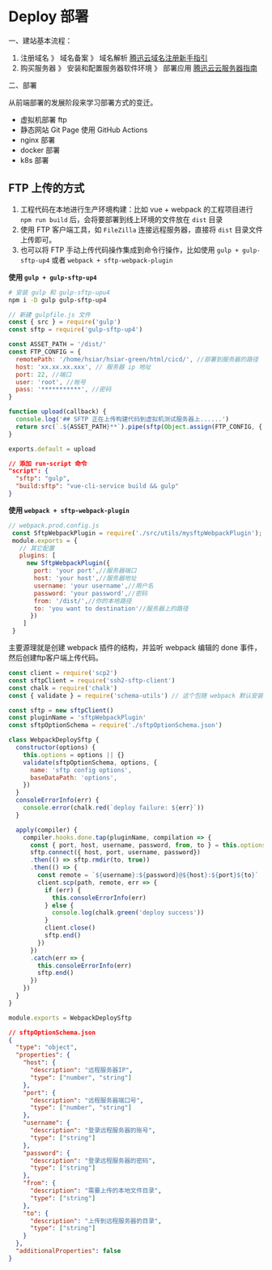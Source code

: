 # Deploy 部署

一、建站基本流程：
1. 注册域名 》 域名备案 》 域名解析 [腾迅云域名注册新手指引](https://cloud.tencent.com/document/product/242/49743)
2. 购买服务器 》 安装和配置服务器软件环境 》 部署应用 [腾迅云云服务器指南](https://cloud.tencent.com/document/product/213)

二、部署

从前端部署的发展阶段来学习部署方式的变迁。
- 虚拟机部署 ftp
- 静态网站 Git Page 使用 GitHub Actions
- nginx 部署
- docker 部署
- k8s 部署

## FTP 上传的方式

1. 工程代码在本地进行生产环境构建：比如 vue + webpack 的工程项目进行 `npm run build` 后，会将要部署到线上环境的文件放在 `dist` 目录
2. 使用 FTP 客户端工具，如 `FileZilla` 连接远程服务器，直接将 `dist` 目录文件上传即可。
3. 也可以将 FTP 手动上传代码操作集成到命令行操作，比如使用 `gulp + gulp-sftp-up4` 或者 `webpack + sftp-webpack-plugin`

**使用 `gulp + gulp-sftp-up4`**
```sh
# 安装 gulp 和 gulp-sftp-upu4
npm i -D gulp gulp-sftp-up4
```
```js
// 新建 gulpfile.js 文件
const { src } = require('gulp')
const sftp = require('gulp-sftp-up4')

const ASSET_PATH = '/dist/'
const FTP_CONFIG = {
  remotePath: '/home/hsiar/hsiar-green/html/cicd/', //部署到服务器的路径
  host: 'xx.xx.xx.xxx', // 服务器 ip 地址
  port: 22, //端口
  user: 'root', //帐号
  pass: '***********', //密码
}

function upload(callback) {
  console.log('## SFTP 正在上传构建代码到虚拟机测试服务器上......')
  return src(`.${ASSET_PATH}**`).pipe(sftp(Object.assign(FTP_CONFIG, { callback })))
}

exports.default = upload
```
```json
// 添加 run-script 命令
"script": {
  "sftp": "gulp",
  "build:sftp": "vue-cli-service build && gulp"
}
```

**使用 `webpack + sftp-webpack-plugin`**
```js
// webpack.prod.config.js
 const SftpWebpackPlugin = require('./src/utils/mysftpWebpackPlugin');
 module.exports = {
   // 其它配置
   plugins: [
     new SftpWebpackPlugin({
       port: 'your port',//服务器端口
       host: 'your host',//服务器地址
       username: 'your username',//用户名
       password: 'your password',//密码
       from: '/dist/',//你的本地路径
       to: 'you want to destination'//服务器上的路径
      })
    ]
 }
```
主要源理就是创建 webpack 插件的结构，并监听 webpack 编辑的 done 事件，然后创建ftp客户端上传代码。
```js
const client = require('scp2')
const sftpClient = require('ssh2-sftp-client')
const chalk = require('chalk')
const { validate } = require('schema-utils') // 这个包随 webpack 默认安装的，用于校验配置对象是否正确，不正确报错

const sftp = new sftpClient()
const pluginName = 'sftpWebpackPlugin'
const sftpOptionSchema = require('./sftpOptionSchema.json')

class WebpackDeploySftp {
  constructor(options) {
    this.options = options || {}
    validate(sftpOptionSchema, options, {
      name: 'sftp config options',
      baseDataPath: 'options',
    })
  }
  consoleErrorInfo(err) {
    console.error(chalk.red(`deploy failure: ${err}`))
  }

  apply(compiler) {
    compiler.hooks.done.tap(pluginName, compilation => {
      const { port, host, username, password, from, to } = this.options
      sftp.connect({ host, port, username, password})
      .then(() => sftp.rmdir(to, true))
      .then(() => {
        const remote = `${username}:${password}@${host}:${port}${to}`
        client.scp(path, remote, err => {
          if (err) {
            this.consoleErrorInfo(err)
          } else {
            console.log(chalk.green('deploy success'))
          }
          client.close()
          sftp.end()
        })
      })
      .catch(err => {
        this.consoleErrorInfo(err)
        sftp.end()
      })
    })
  }
}

module.exports = WebpackDeploySftp
```
```json
// sftpOptionSchema.json
{
  "type": "object",
  "properties": {
    "host": {
      "description": "远程服务器IP",
      "type": ["number", "string"]
    },
    "port": {
      "description": "远程服务器端口号",
      "type": ["number", "string"]
    },
    "username": {
      "description": "登录远程服务器的账号",
      "type": ["string"]
    },
    "password": {
      "description": "登录远程服务器的密码",
      "type": ["string"]
    },
    "from": {
      "description": "需要上传的本地文件目录",
      "type": ["string"]
    },
    "to": {
      "description": "上传到远程服务器的目录",
      "type": ["string"]
    }
  },
  "additionalProperties": false
}
```